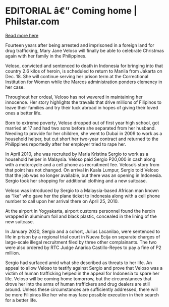 # EDITORIAL â€” Coming home | Philstar.com

[Read more here](https://www.philstar.com/opinion/2024/12/17/2407853/editorial-coming-home)

Fourteen years after being arrested and imprisoned in a foreign land for drug trafficking, Mary Jane Veloso will finally be able to celebrate Christmas again with her family in the Philippines.

Veloso, convicted and sentenced to death in Indonesia for bringing into that country 2.6 kilos of heroin, is scheduled to return to Manila from Jakarta on Dec. 18. She will continue serving her prison term at the Correctional Institution for Women while the Marcos administration ponders clemency in her case.

Throughout her ordeal, Veloso has not wavered in maintaining her innocence. Her story highlights the travails that drive millions of Filipinos to leave their families and try their luck abroad in hopes of giving their loved ones a better life.

Born to extreme poverty, Veloso dropped out of first year high school, got married at 17 and had two sons before she separated from her husband. Needing to provide for her children, she went to Dubai in 2009 to work as a household helper, but cut short her two-year contract and returned to the Philippines reportedly after her employer tried to rape her.

In April 2010, she was recruited by Maria Kristina Sergio to work as a household helper in Malaysia. Veloso paid Sergio P20,000 in cash along with a motorcycle and a cell phone as recruitment fee. Veloso’s story from that point has not changed. On arrival in Kuala Lumpur, Sergio told Veloso that the job was no longer available, but there was an opening in Indonesia. Sergio took her shopping for additional clothing and a new suitcase.

Veloso was introduced by Sergio to a Malaysia-based African man known as “Ike” who gave her the plane ticket to Indonesia along with a cell phone number to call upon her arrival there on April 25, 2010.

At the airport in Yogyakarta, airport customs personnel found the heroin wrapped in aluminum foil and black plastic, concealed in the lining of the new suitcase.

In January 2020, Sergio and a cohort, Julius Lacanilao, were sentenced to life in prison by a regional trial court in Nueva Ecija on separate charges of large-scale illegal recruitment filed by three other complainants. The two were also ordered by RTC Judge Anarica Castillo-Reyes to pay a fine of P2 million.

Sergio had surfaced amid what she described as threats to her life. An appeal to allow Veloso to testify against Sergio and prove that Veloso was a victim of human trafficking helped in the appeal for Indonesia to spare her life. Veloso will be coming home tomorrow, but the circumstances that drove her into the arms of human traffickers and drug dealers are still around. Unless these circumstances are sufficiently addressed, there will be more Filipinos like her who may face possible execution in their search for a better life.